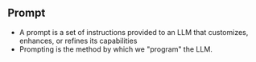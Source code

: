 ## Prompt

- A prompt is a set of instructions provided to an LLM that customizes, enhances, or refines its capabilities
- Prompting is the method by which we "program" the LLM.